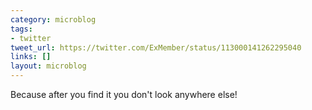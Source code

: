 ```yaml
---
category: microblog
tags:
- twitter
tweet_url: https://twitter.com/ExMember/status/113000141262295040
links: []
layout: microblog
---
```

Because after you find it you don't look anywhere else!
